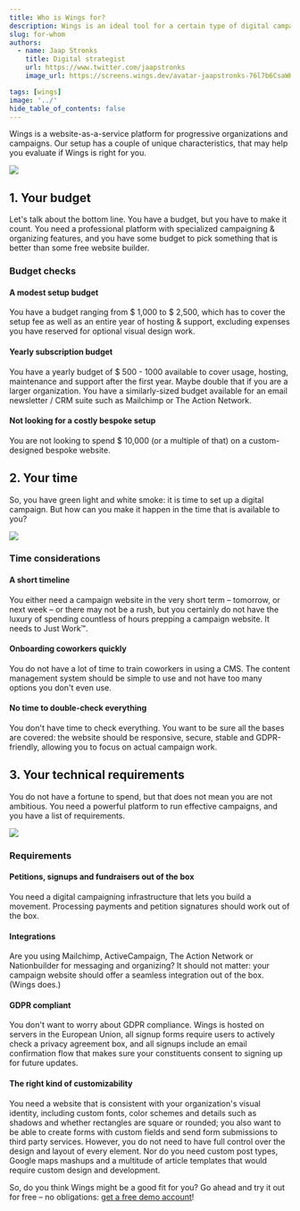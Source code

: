 ```yaml
---
title: Who is Wings for?
description: Wings is an ideal tool for a certain type of digital campaigner. Here is a handy checklist to quickly evaluate if Wings is the right fit.
slug: for-whom
authors:
  - name: Jaap Stronks
    title: Digital strategist
    url: https://www.twitter.com/jaapstronks
    image_url: https://screens.wings.dev/avatar-jaapstronks-76l7b6CsaWHRsbsqQ7OPIMlleZSbv3I5r3KV6w5Wx7GmVr0ozCnQgQHwNUGbG9XPu2RyFo18h6Duq2KSUWo9tOcJupIyh7A7e09m.jpeg

tags: [wings]
image: '../'
hide_table_of_contents: false
---
```


Wings is a website-as-a-service platform for progressive organizations and campaigns. Our setup has a couple of unique characteristics, that may help you evaluate if Wings is right for you.

![](/img/budget.png)

<!--truncate-->

## 1. Your budget

Let's talk about the bottom line. You have a budget, but you have to make it count. You need a professional platform with specialized campaigning & organizing features, and you have some budget to pick something that is better than some free website builder.

### Budget checks

#### A modest setup budget

You have a budget ranging from $ 1,000 to $ 2,500, which has to cover the setup fee as well as an entire year of hosting & support, excluding expenses you have reserved for optional visual design work.

#### Yearly subscription budget

You have a yearly budget of $ 500 - 1000 available to cover usage, hosting, maintenance and support after the first year. Maybe double that if you are a larger organization. You have a similarly-sized budget available for an email newsletter / CRM suite such as Mailchimp or The Action Network.

#### Not looking for a costly bespoke setup

You are not looking to spend $ 10,000 (or a multiple of that) on a custom-designed bespoke website.

## 2. Your time

So, you have green light and white smoke: it is time to set up a digital campaign. But how can you make it happen in the time that is available to you?

![](/img/time.jpg)

### Time considerations

#### A short timeline

You either need a campaign website in the very short term – tomorrow, or next week – or there may not be a rush, but you certainly do not have the luxury of spending countless of hours prepping a campaign website. It needs to Just Work™.

#### Onboarding coworkers quickly

You do not have a lot of time to train coworkers in using a CMS. The content management system should be simple to use and not have too many options you don't even use.

#### No time to double-check everything

You don't have time to check everything. You want to be sure all the bases are covered: the website should be responsive, secure, stable and GDPR-friendly, allowing you to focus on actual campaign work.

## 3. Your technical requirements

You do not have a fortune to spend, but that does not mean you are not ambitious. You need a powerful platform to run effective campaigns, and you have a list of requirements.

![](/img/requirements.jpeg)

### Requirements

#### Petitions, signups and fundraisers out of the box

You need a digital campaigning infrastructure that lets you build a movement. Processing payments and petition signatures should work out of the box.

#### Integrations

Are you using Mailchimp, ActiveCampaign, The Action Network or Nationbuilder for messaging and organizing? It should not matter: your campaign website should offer a seamless integration out of the box. (Wings does.)

#### GDPR compliant

You don't want to worry about GDPR compliance. Wings is hosted on servers in the European Union, all signup forms require users to actively check a privacy agreement box, and all signups include an email confirmation flow that makes sure your constituents consent to signing up for future updates.

#### The right kind of customizability

You need a website that is consistent with your organization's visual identity, including custom fonts, color schemes and details such as shadows and whether rectangles are square or rounded; you also want to be able to create forms with custom fields and send form submissions to third party services. However, you do not need to have full control over the design and layout of every element. Nor do you need custom post types, Google maps mashups and a multitude of article templates that would require custom design and development.

So, do you think Wings might be a good fit for you? Go ahead and try it out for free – no obligations: [get a free demo account](/demo)!

